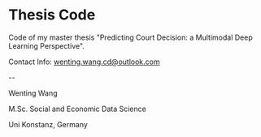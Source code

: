 # Thesis Code

Code of my master thesis "Predicting Court Decision: a Multimodal Deep Learning Perspective".

Contact Info: wenting.wang.cd@outlook.com

--

Wenting Wang

M.Sc. Social and Economic Data Science

Uni Konstanz, Germany
